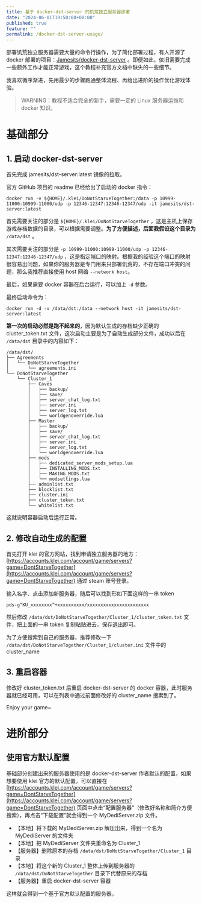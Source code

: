 ```yaml
---
title: 基于 docker-dst-server 的饥荒独立服务器部署
date: "2024-06-01T19:50:00+00:00"
published: true
feature: ""
permalink: /docker-dst-server-usage/
---
```


部署饥荒独立服务器需要大量的命令行操作，为了简化部署过程，有人开源了 docker 部署的项目：[Jamesits/docker-dst-server](https://github.com/Jamesits/docker-dst-server) 。即便如此，依旧需要完成一些额外工作才能正常游戏，这个教程补充官方文档中缺失的一些细节。

我喜欢循序渐进，先用最少的步骤跑通整体流程、再给出进阶的操作优化游戏体验。

> WARNING：教程不适合完全的新手，需要一定的 Linux 服务器运维和 docker 知识。

# 基础部分

## 1\. 启动 docker-dst-server

首先完成 jamesits/dst-server:latest 镜像的拉取。

官方 GitHub 项目的 readme 已经给出了启动的 docker 指令：

```markup
docker run -v ${HOME}/.klei/DoNotStarveTogether:/data -p 10999-11000:10999-11000/udp -p 12346-12347:12346-12347/udp -it jamesits/dst-server:latest
```

首先需要关注的部分是 `${HOME}/.klei/DoNotStarveTogether` ，这是主机上保存游戏存档数据的目录，可以根据需要调整。**为了方便描述，后面我假设这个目录为** `/data/dst` 。

其次需要关注的部分是 `-p 10999-11000:10999-11000/udp -p 12346-12347:12346-12347/udp` ，这是指定端口的映射。根据我的经验这个端口的映射很容易出问题，如果你的服务器是专门用来只部署饥荒的，不存在端口冲突的问题，那么我推荐直接使用 host 网络 `--network host`。

最后，如果需要 docker 容器在后台运行，可以加上 `-d` 参数。

最终启动命令为：

```markup
docker run -d -v /data/dst:/data --network host -it jamesits/dst-server:latest
```

**第一次的启动必然是跑不起来的**，因为默认生成的存档缺少正确的 cluster_token.txt 文件，这次启动主要是为了自动生成部分文件，成功以后在 `/data/dst` 目录中的内容如下：

```markup
/data/dst/
├── Agreements
│   └── DoNotStarveTogether
│       └── agreements.ini
└── DoNotStarveTogether
    └── Cluster_1
        ├── Caves
        │   ├── backup/
        │   ├── save/
        │   ├── server_chat_log.txt
        │   ├── server.ini
        │   ├── server_log.txt
        │   └── worldgenoverride.lua
        ├── Master
        │   ├── backup/
        │   ├── save/
        │   ├── server_chat_log.txt
        │   ├── server.ini
        │   ├── server_log.txt
        │   └── worldgenoverride.lua
        ├── mods
        │   ├── dedicated_server_mods_setup.lua
        │   ├── INSTALLING_MODS.txt
        │   ├── MAKING_MODS.txt
        │   └── modsettings.lua
        ├── adminlist.txt
        ├── blocklist.txt
        ├── cluster.ini
        ├── cluster_token.txt
        └── whitelist.txt
```

这就说明容器启动后运行正常。

## 2\. 修改自动生成的配置

首先打开 klei 的官方网站，找到申请独立服务器的地方：[https://accounts.klei.com/account/game/servers?game=DontStarveTogether](https://accounts.klei.com/account/game/servers?game=DontStarveTogether) 通过 steam 账号登录。

输入名字、点击添加新服务器，随后可以找到形如下面这样的一串 token

```markup
pds-g^KU_xxxxxxxx^+xxxxxxxxxx/xxxxxxxxxxxxxxxxxxxxxxx
```

然后修改 `/data/dst/DoNotStarveTogether/Cluster_1/cluster_token.txt` 文件，把上面的一串 token 复制粘贴进去，保存退出即可。

为了方便搜索到自己的服务器，推荐修改一下 `/data/dst/DoNotStarveTogether/Cluster_1/cluster.ini` 文件中的 cluster_name

## 3\. 重启容器

修改好 cluster_token.txt 后重启 docker-dst-server 的 docker 容器，此时服务器就已经可用，可以在列表中通过前面修改好的 cluster_name 搜索到了。

Enjoy your game~

# 进阶部分

## 使用官方默认配置

基础部分创建出来的服务器使用的是 docker-dst-server 作者默认的配置，如果想要使用 klei 官方的默认配置，可以直接在 [https://accounts.klei.com/account/game/servers?game=DontStarveTogether](https://accounts.klei.com/account/game/servers?game=DontStarveTogether) 页面中点击“配置服务器”（修改好名称和简介方便搜索），再点击“下载配置”就会得到一个 MyDediServer.zip 文件。

- 【本地】将下载的 MyDediServer.zip 解压出来，得到一个名为 MyDediServer 的文件夹
- 【本地】把 MyDediServer 文件夹重命名为 Cluster_1
- 【服务器】删除原本的存档 `/data/dst/DoNotStarveTogether/Cluster_1` 目录
- 【本地】将这个新的 Cluster_1 整体上传到服务器的 `/data/dst/DoNotStarveTogether` 目录下代替原来的存档
- 【服务器】重启 docker-dst-server 容器

这样就会得到一个基于官方默认配置的服务器。
